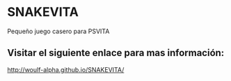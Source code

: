 # SNAKEVITA
Pequeño juego casero para PSVITA

<h2>Visitar el siguiente enlace para mas información:</h2>

http://woulf-alpha.github.io/SNAKEVITA/
